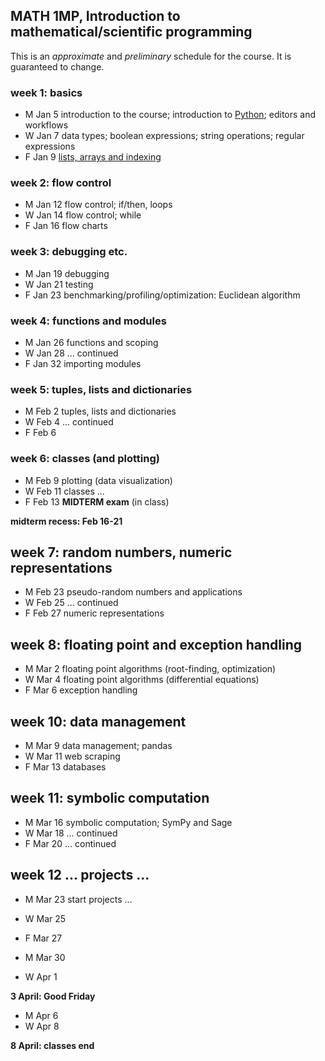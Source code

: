 ## MATH 1MP, Introduction to mathematical/scientific programming

This is an *approximate* and *preliminary* schedule for the course.  It is guaranteed to change.

### week 1: basics

* M Jan 5  introduction to the course; introduction to [Python](http://xkcd.com/353/); editors and workflows
* W Jan 7  data types; boolean expressions; string operations; regular expressions
* F Jan 9  [lists, arrays and indexing](http://xkcd.com/163/)

<!-- editors (xkcd butterfly?) -->
<!-- variable naming and conventions; http://www.gps.alaska.edu/jeff/Classes/GEOS436+636/02_fundamentals.pdf; **assignment**: set up Python and write a couple of trivial programmes -->

### week 2: flow control

* M Jan 12 flow control; if/then, loops
* W Jan 14 flow control; while
* F Jan 16 flow charts

### week 3: debugging etc.

* M Jan 19 debugging 
* W Jan 21 testing
* F Jan 23 benchmarking/profiling/optimization: Euclidean algorithm

### week 4: functions and modules

* M Jan 26 functions and scoping
* W Jan 28  ... continued
* F Jan 32 importing modules

### week 5: tuples, lists and dictionaries

* M Feb 2  tuples, lists and dictionaries
* W Feb 4 ... continued
* F Feb 6 

### week 6: classes (and plotting)

* M Feb 9 plotting (data visualization)
* W Feb 11 classes ...
* F Feb 13 **MIDTERM exam** (in class)

**midterm recess: Feb 16-21**

## week 7: random numbers, numeric representations

* M Feb 23 pseudo-random numbers and applications
* W Feb 25 ... continued
* F Feb 27 numeric representations

## week 8: floating point and exception handling

* M Mar 2 floating point algorithms (root-finding, optimization)
* W Mar 4 floating point algorithms (differential equations)
* F Mar 6 exception handling

## week 10: data management

* M Mar 9  data management; pandas
* W Mar 11 web scraping
* F Mar 13 databases

## week 11: symbolic computation

* M Mar 16 symbolic computation; SymPy and Sage
* W Mar 18 ... continued
* F Mar 20 ... continued

## week 12 ... projects ...

* M Mar 23  start projects  ...
* W Mar 25
* F Mar 27

* M Mar 30
* W Apr 1

**3 April: Good Friday**

* M Apr 6
* W Apr 8

**8 April: classes end**

